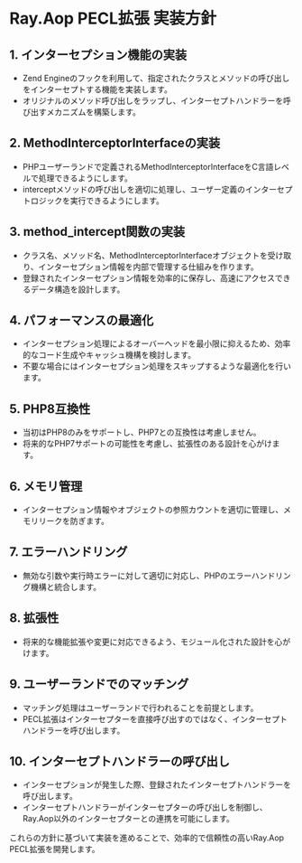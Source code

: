 # Ray.Aop PECL拡張 実装方針

## 1. インターセプション機能の実装

- Zend Engineのフックを利用して、指定されたクラスとメソッドの呼び出しをインターセプトする機能を実装します。
- オリジナルのメソッド呼び出しをラップし、インターセプトハンドラーを呼び出すメカニズムを構築します。

## 2. MethodInterceptorInterfaceの実装

- PHPユーザーランドで定義されるMethodInterceptorInterfaceをC言語レベルで処理できるようにします。
- interceptメソッドの呼び出しを適切に処理し、ユーザー定義のインターセプトロジックを実行できるようにします。

## 3. method_intercept関数の実装

- クラス名、メソッド名、MethodInterceptorInterfaceオブジェクトを受け取り、インターセプション情報を内部で管理する仕組みを作ります。
- 登録されたインターセプション情報を効率的に保存し、高速にアクセスできるデータ構造を設計します。

## 4. パフォーマンスの最適化

- インターセプション処理によるオーバーヘッドを最小限に抑えるため、効率的なコード生成やキャッシュ機構を検討します。
- 不要な場合にはインターセプション処理をスキップするような最適化を行います。

## 5. PHP8互換性

- 当初はPHP8のみをサポートし、PHP7との互換性は考慮しません。
- 将来的なPHP7サポートの可能性を考慮し、拡張性のある設計を心がけます。

## 6. メモリ管理

- インターセプション情報やオブジェクトの参照カウントを適切に管理し、メモリリークを防ぎます。

## 7. エラーハンドリング

- 無効な引数や実行時エラーに対して適切に対応し、PHPのエラーハンドリング機構と統合します。

## 8. 拡張性

- 将来的な機能拡張や変更に対応できるよう、モジュール化された設計を心がけます。

## 9. ユーザーランドでのマッチング

- マッチング処理はユーザーランドで行われることを前提とします。
- PECL拡張はインターセプターを直接呼び出すのではなく、インターセプトハンドラーを呼び出します。

## 10. インターセプトハンドラーの呼び出し

- インターセプションが発生した際、登録されたインターセプトハンドラーを呼び出します。
- インターセプトハンドラーがインターセプターの呼び出しを制御し、Ray.Aop以外のインターセプターとの連携を可能にします。

これらの方針に基づいて実装を進めることで、効率的で信頼性の高いRay.Aop PECL拡張を開発します。